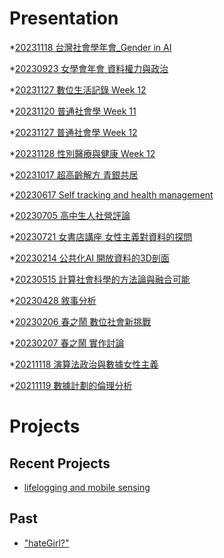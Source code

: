 # Presentation
*[20231118 台灣社會學年會_Gender in AI]()

*[20230923 女學會年會 資料權力與政治]()

*[20231127 數位生活記錄 Week 12]()

*[20231120 普通社會學 Week 11]()

*[20231127 普通社會學 Week 12]()

*[20231128 性別醫療與健康 Week 12](https://docs.google.com/presentation/d/e/2PACX-1vQ_is-ypzkdvRzzwfZ6tOgCzNUV2-TWL9OWki7nlcsz_47AKDsYZaSBFTF4GannDZI322yrlEQI6lz6/pub?start=false&loop=false&delayms=3000)

*[20231017 超高齡解方 青銀共居]()

*[20230617 Self tracking and health management]()

*[20230705 高中生人社營評論]()

*[20230721 女書店講座 女性主義對資料的探問]()

*[20230214 公共化AI 開放資料的3D剖面]()

*[20230515 計算社會科學的方法論與融合可能]()

*[20230428 敘事分析]()

*[20230206 春之鬧 數位社會新挑戰]()

*[20230207 春之鬧 實作討論]()


*[20211118 演算法政治與數據女性主義]()

*[20211119 數據計劃的倫理分析]()


# Projects

## Recent Projects
* [lifelogging and mobile sensing]()

## Past
* ["hateGirl?"]()

